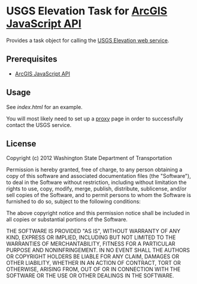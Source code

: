 USGS Elevation Task for [ArcGIS JavaScript API]
===============================================

Provides a task object for calling the [USGS Elevation web service].

## Prerequisites ##
* [ArcGIS JavaScript API]

[ArcGIS JavaScript API]: http://links.esri.com/javascript
[USGS Elevation web service]: http://seamless.usgs.gov/service_description_elevation.php

## Usage ##

See *index.html* for an example.

You will most likely need to set up a [proxy] page in order to successfully contact the USGS service.

## License ##
Copyright (c) 2012 Washington State Department of Transportation

Permission is hereby granted, free of charge, to any person obtaining a copy of this software and associated documentation files (the "Software"), to deal in the Software without restriction, including without limitation the rights to use, copy, modify, merge, publish, distribute, sublicense, and/or sell copies of the Software, and to permit persons to whom the Software is furnished to do so, subject to the following conditions:

The above copyright notice and this permission notice shall be included in all copies or substantial portions of the Software.

THE SOFTWARE IS PROVIDED "AS IS", WITHOUT WARRANTY OF ANY KIND, EXPRESS OR IMPLIED, INCLUDING BUT NOT LIMITED TO THE WARRANTIES OF MERCHANTABILITY, FITNESS FOR A PARTICULAR PURPOSE AND NONINFRINGEMENT. IN NO EVENT SHALL THE AUTHORS OR COPYRIGHT HOLDERS BE LIABLE FOR ANY CLAIM, DAMAGES OR OTHER LIABILITY, WHETHER IN AN ACTION OF CONTRACT, TORT OR OTHERWISE, ARISING FROM, OUT OF OR IN CONNECTION WITH THE SOFTWARE OR THE USE OR OTHER DEALINGS IN THE SOFTWARE.

[proxy]:http://help.arcgis.com/en/webapi/javascript/arcgis/help/jshelp_start.htm#jshelp/ags_proxy.htm
